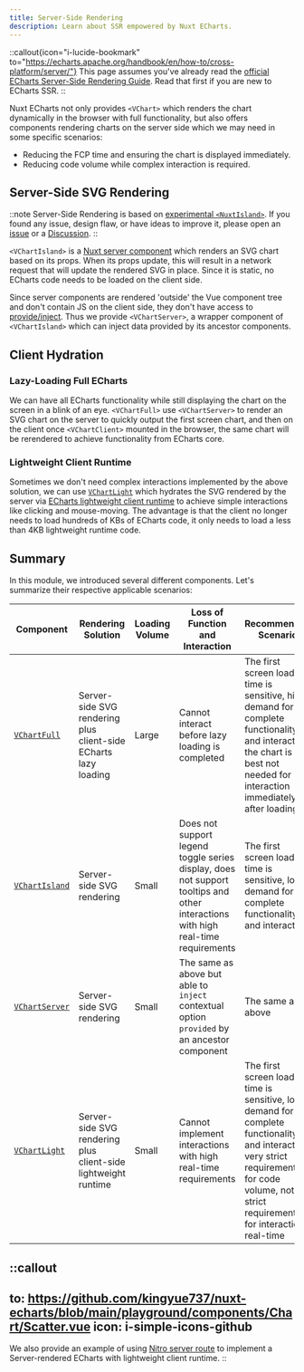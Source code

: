 ```yaml
---
title: Server-Side Rendering
description: Learn about SSR empowered by Nuxt ECharts.
---
```


::callout{icon="i-lucide-bookmark" to="https://echarts.apache.org/handbook/en/how-to/cross-platform/server/"}
This page assumes you've already read the [official ECharts Server-Side Rendering Guide](https://echarts.apache.org/handbook/en/how-to/cross-platform/server/). Read that first if you are new to ECharts SSR.
::

Nuxt ECharts not only provides `<VChart>` which renders the chart dynamically in the browser with full functionality, but also offers components rendering charts on the server side which we may need in some specific scenarios:

- Reducing the FCP time and ensuring the chart is displayed immediately.
- Reducing code volume while complex interaction is required.

## Server-Side SVG Rendering

::note
Server-Side Rendering is based on [experimental `<NuxtIsland>`](https://nuxt.com/docs/api/components/nuxt-island). If you found any issue, design flaw, or have ideas to improve it, please open an [issue](https://github.com/kingyue737/nuxt-echarts/issues) or a [Discussion](https://github.com/kingyue737/nuxt-echarts/discussions).
::

`<VChartIsland>` is a [Nuxt server component](https://nuxt.com/docs/guide/directory-structure/components#server-components) which renders an SVG chart based on its props. When its props update, this will result in a network request that will update the rendered SVG in place. Since it is static, no ECharts code needs to be loaded on the client side.

Since server components are rendered 'outside' the Vue component tree and don't contain JS on the client side, they don't have access to [provide/inject](/guides/provide-inject). Thus we provide `<VChartServer>`, a wrapper component of `<VChartIsland>` which can inject data provided by its ancestor components.

## Client Hydration

### Lazy-Loading Full ECharts

We can have all ECharts functionality while still displaying the chart on the screen in a blink of an eye. `<VChartFull>` use `<VChartServer>` to render an SVG chart on the server to quickly output the first screen chart, and then on the client once `<VChartClient>` mounted in the browser, the same chart will be rerendered to achieve functionality from ECharts core.

### Lightweight Client Runtime

Sometimes we don't need complex interactions implemented by the above solution, we can use [`VChartLight`](/components/v-chart-light) which hydrates the SVG rendered by the server via [ECharts lightweight client runtime](https://echarts.apache.org/handbook/en/how-to/cross-platform/server#lightweight-client-runtime) to achieve simple interactions like clicking and mouse-moving. The advantage is that the client no longer needs to load hundreds of KBs of ECharts code, it only needs to load a less than 4KB lightweight runtime code.

## Summary

In this module, we introduced several different components. Let's summarize their respective applicable scenarios:

|Component|Rendering Solution|Loading Volume|Loss of Function and Interaction|Recommended Scenario|
|---|---|---|---|---|
|[`VChartFull`](/components/v-chart-full)|Server-side SVG rendering plus client-side ECharts lazy loading|Large|Cannot interact before lazy loading is completed|The first screen load time is sensitive, high demand for complete functionality and interaction, the chart is best not needed for interaction immediately after loading|
|[`VChartIsland`](/components/v-chart-island)|Server-side SVG rendering|Small|Does not support legend toggle series display, does not support tooltips and other interactions with high real-time requirements|The first screen load time is sensitive, low demand for complete functionality and interaction|
|[`VChartServer`](/components/v-chart-server)|Server-side SVG rendering|Small|The same as above but able to `inject` contextual option `provided` by an ancestor component|The same as above|
|[`VChartLight`](/components/v-chart-light)|Server-side SVG rendering plus client-side lightweight runtime|Small|Cannot implement interactions with high real-time requirements|The first screen load time is sensitive, low demand for complete functionality and interaction, very strict requirements for code volume, not strict requirements for interaction real-time|


::callout
---
to: https://github.com/kingyue737/nuxt-echarts/blob/main/playground/components/Chart/Scatter.vue
icon: i-simple-icons-github
---
We also provide an example of using [Nitro server route](https://nuxt.com/docs/guide/directory-structure/server) to implement a Server-rendered ECharts with lightweight client runtime.
::
